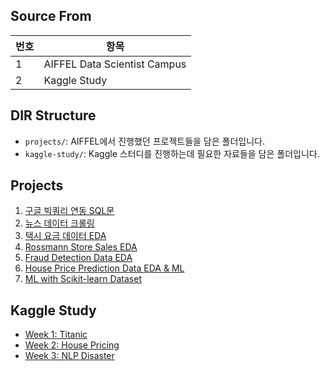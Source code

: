 ## Source From
| 번호 | 항목                         |
|------|------------------------------|
| 1    | AIFFEL Data Scientist Campus |
| 2    | Kaggle Study                 |

## DIR Structure
- `projects/`: AIFFEL에서 진행했던 프로젝트들을 담은 폴더입니다.
- `kaggle-study/`: Kaggle 스터디를 진행하는데 필요한 자료들을 담은 폴더입니다.

## Projects
1. [구글 빅쿼리 연동 SQL문](./Project_main01_SQL/main_project_1.ipynb)
2. [뉴스 데이터 크롤링](./Project_Crawling/news_crawling.ipynb)
3. [택시 요금 데이터 EDA](./Project_EDA/taxi_project.ipynb)
4. [Rossmann Store Sales EDA](./Project_Statistics/rossmann-store-sales.ipynb)
5. [Fraud Detection Data EDA](./Project_main02_EDA/Main_fraud.ipynb)
6. [House Price Prediction Data EDA & ML](./Project_ML/machine_learning.ipynb)
7. [ML with Scikit-learn Dataset](./Project_ML/project_sklearn_ML.ipynb)

## Kaggle Study
- [Week 1: Titanic](https://www.kaggle.com/c/titanic)
- [Week 2: House Pricing](https://www.kaggle.com/c/house-prices-advanced-regression-techniques)
- [Week 3: NLP Disaster](https://www.kaggle.com/competitions/nlp-getting-started)
